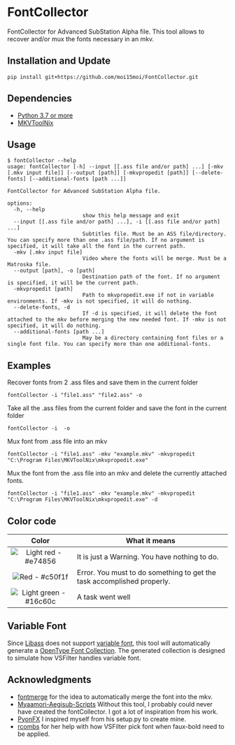 # FontCollector
FontCollector for Advanced SubStation Alpha file.
This tool allows to recover and/or mux the fonts necessary in an mkv.
## Installation and Update
```
pip install git+https://github.com/moi15moi/FontCollector.git
```
## Dependencies
-  [Python 3.7 or more](https://www.python.org/downloads/)
-  [MKVToolNix](https://www.fosshub.com/MKVToolNix.html)

## Usage
```console
$ fontCollector --help
usage: fontCollector [-h] --input [[.ass file and/or path] ...] [-mkv [.mkv input file]] [--output [path]] [-mkvpropedit [path]] [--delete-fonts] [--additional-fonts [path ...]]

FontCollector for Advanced SubStation Alpha file.

options:
  -h, --help
                        show this help message and exit
  --input [[.ass file and/or path] ...], -i [[.ass file and/or path] ...]
                        Subtitles file. Must be an ASS file/directory. You can specify more than one .ass file/path. If no argument is specified, it will take all the font in the current path.
  -mkv [.mkv input file]
                        Video where the fonts will be merge. Must be a Matroska file.
  --output [path], -o [path]
                        Destination path of the font. If no argument is specified, it will be the current path.
  -mkvpropedit [path]
                        Path to mkvpropedit.exe if not in variable environments. If -mkv is not specified, it will do nothing.
  --delete-fonts, -d
                        If -d is specified, it will delete the font attached to the mkv before merging the new needed font. If -mkv is not specified, it will do nothing.
  --additional-fonts [path ...]
                        May be a directory containing font files or a single font file. You can specify more than one additional-fonts.
```
## Examples
Recover fonts from 2 .ass files and save them in the current folder
```
fontCollector -i "file1.ass" "file2.ass" -o
```
Take all the .ass files from the current folder and save the font in the current folder
```
fontCollector -i  -o
```
Mux font from .ass file into an mkv
```
fontCollector -i "file1.ass" -mkv "example.mkv" -mkvpropedit "C:\Program Files\MKVToolNix\mkvpropedit.exe"
```

Mux the font from the .ass file into an mkv and delete the currently attached fonts.
```
fontCollector -i "file1.ass" -mkv "example.mkv" -mkvpropedit "C:\Program Files\MKVToolNix\mkvpropedit.exe" -d
```
## Color code
|Color|What it means|
|:--:|--|
|![Light red - #e74856](https://via.placeholder.com/15/e74856/e74856.png)|It is just a Warning. You have nothing to do.|
|![Red - #c50f1f](https://via.placeholder.com/15/c50f1f/c50f1f.png)|Error. You must to do something to get the task accomplished properly.|
|![Light green - #16c60c](https://via.placeholder.com/15/16c60c/16c60c.png)|A task went well|
## Variable Font
Since [Libass](https://github.com/libass/libass/issues/386) does not support [variable font](https://docs.microsoft.com/en-us/typography/opentype/spec/otvaroverview), this tool will automatically generate a [OpenType Font Collection](https://docs.microsoft.com/en-us/typography/opentype/spec/otff#font-collections). The generated collection is designed to simulate how VSFilter handles variable font.
## Acknowledgments
 - [fontmerge](https://github.com/WheneverDev/fontmerge) for the idea to automatically merge the font into the mkv.
 - [Myaamori-Aegisub-Scripts](https://github.com/TypesettingTools/Myaamori-Aegisub-Scripts) Without this tool, I probably could never have created the fontCollector. I got a lot of inspiration from his work.
 - [PyonFX](https://github.com/CoffeeStraw/PyonFX) I inspired myself from his setup.py to create mine.
 - [rcombs](https://github.com/rcombs) for her help with how VSFilter pick font when faux-bold need to be applied.
